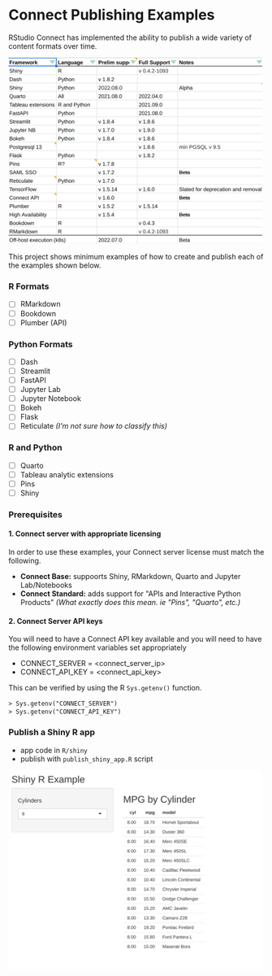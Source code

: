 # Connect Publishing Examples

RStudio Connect has implemented the ability to publish a wide variety of content formats over time.  

<img src="https://github.com/lagerratrobe/connect_examples/raw/main/formats_table.png" width="500" />

This project shows minimum examples of how to create and publish each of the examples shown below.

### R Formats
- [ ] RMarkdown
- [ ] Bookdown
- [ ] Plumber (API)

### Python Formats
- [ ] Dash
- [ ] Streamlit
- [ ] FastAPI
- [ ] Jupyter Lab
- [ ] Jupyter Notebook
- [ ] Bokeh
- [ ] Flask
- [ ] Reticulate _(I'm not sure how to classify this)_

### R and Python
- [ ] Quarto
- [ ] Tableau analytic extensions
- [ ] Pins
- [ ] Shiny

### Prerequisites
#### __1. Connect server with appropriate licensing__
In order to use these examples, your Connect server license must match the following.

* __Connect Base:__ suppoorts Shiny, RMarkdown, Quarto and Jupyter Lab/Notebooks
* __Connect Standard:__ adds support for "APIs and Interactive Python Products"  _(What exactly does this mean. ie "Pins", "Quarto", etc.)_

#### __2. Connect Server API keys__
You will need to have a Connect API key available and you will need to have the following environment variables set appropriately

  * CONNECT_SERVER = <connect_server_ip>
  * CONNECT_API_KEY = <connect_api_key>

This can be verified by using the R `Sys.getenv()` function.

```
> Sys.getenv("CONNECT_SERVER")
> Sys.getenv("CONNECT_API_KEY")
```

### Publish a Shiny R app

  * app code in `R/shiny`
  * publish with `publish_shiny_app.R` script

<img src="https://github.com/lagerratrobe/connect_examples/raw/main/shiny_app_example.png" width="500" />
